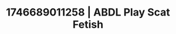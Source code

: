 ---
categories:
- Kinky dreams
- AI-generated
- Sensual slow talk
- Digital dominatrix
- Gothic romance
- Erotic dreamscape
- ASMR
- Cosplay
image: /assets/images/1746689011258.jpg
layout: post
seo:
  description: Featured content with premium ABDL Play, Scat Fetish. HD images available.
  keywords: ABDL Play, Scat Fetish
  og_image: /assets/images/1746689011258.jpg
  schema_type: VisualArtwork
tags:
- ABDL Play
- '#1746689011258'
- Scat Fetish
title: 1746689011258 | ABDL Play Scat Fetish
---